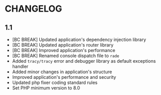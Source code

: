 CHANGELOG
=========

1.1
---

* [BC BREAK] Updated application's dependency injection library
* [BC BREAK] Updated application's router library
* [BC BREAK] Improved application's performance
* [BC BREAK] Renamed console dispatch file to  `rade`
* Added `tracy/tracy` error and debugger library as default exceptions handler
* Added minor changes in application's structure
* Improved application's performance and security
* Updated php fixer coding standard rules
* Set PHP minimum version to 8.0
